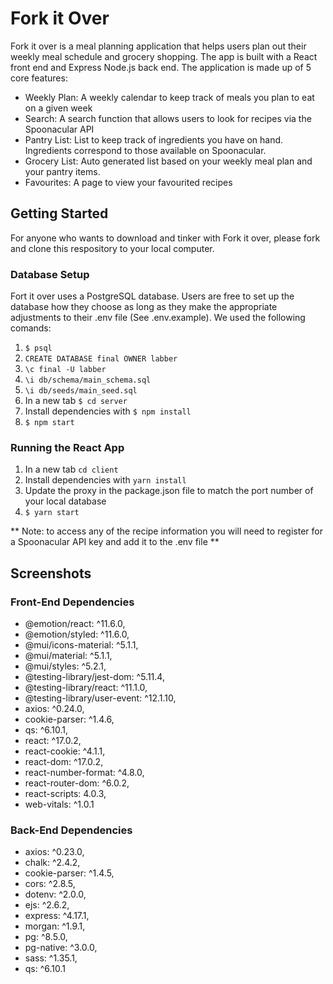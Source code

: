 # Fork it Over

Fork it over is a meal planning application that helps users plan out their weekly meal schedule and grocery shopping. The app is built with a React front end and Express Node.js back end. The application is made up of 5 core features:

  - Weekly Plan: A weekly calendar to keep track of meals you plan to eat on a given week
  - Search: A search function that allows users to look for recipes via the Spoonacular API
  - Pantry List: List to keep track of ingredients you have on hand. Ingredients correspond to those available on Spoonacular. 
  - Grocery List: Auto generated list based on your weekly meal plan and your pantry items. 
  - Favourites: A page to view your favourited recipes

## Getting Started

For anyone who wants to download and tinker with Fork it over, please fork and clone this respository to your local computer. 

### Database Setup

Fort it over uses a PostgreSQL database. Users are free to set up the database how they choose as long as they make the appropriate adjustments to their .env file (See .env.example). We used the following comands:

1. `$ psql`
2. `CREATE DATABASE final OWNER labber`
3. `\c final -U labber`
4. `\i db/schema/main_schema.sql`
5. `\i db/seeds/main_seed.sql`
6. In a new tab `$ cd server`
7. Install dependencies with `$ npm install`
8. `$ npm start`

### Running the React App

1. In a new tab `cd client` 
2. Install dependencies with `yarn install`
3. Update the proxy in the package.json file to match the port number of your local database
4. `$ yarn start`

** Note: to access any of the recipe information you will need to register for a Spoonacular API key and add it to the .env file **

## Screenshots



### Front-End Dependencies
- @emotion/react: ^11.6.0,
- @emotion/styled: ^11.6.0,
- @mui/icons-material: ^5.1.1,
- @mui/material: ^5.1.1,
- @mui/styles: ^5.2.1,
- @testing-library/jest-dom: ^5.11.4,
- @testing-library/react: ^11.1.0,
- @testing-library/user-event: ^12.1.10,
- axios: ^0.24.0,
- cookie-parser: ^1.4.6,
- qs: ^6.10.1,
- react: ^17.0.2,
- react-cookie: ^4.1.1,
- react-dom: ^17.0.2,
- react-number-format: ^4.8.0,
- react-router-dom: ^6.0.2,
- react-scripts: 4.0.3,
- web-vitals: ^1.0.1

### Back-End Dependencies
- axios: ^0.23.0,
- chalk: ^2.4.2,
- cookie-parser: ^1.4.5,
- cors: ^2.8.5,
- dotenv: ^2.0.0,
- ejs: ^2.6.2,
- express: ^4.17.1,
- morgan: ^1.9.1,
- pg: ^8.5.0,
- pg-native: ^3.0.0,
- sass: ^1.35.1,
- qs: ^6.10.1